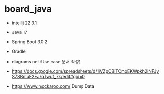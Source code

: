 # board_java
 - intellij 22.3.1
 - Java 17
 - Spring Boot 3.0.2
 - Gradle 
 
 - diagrams.net (Use case 문서 작성)
 - https://docs.google.com/spreadsheets/d/1iVZpCBiTCmoEKWpkh2iNFJyS7SBnluE2EJkqTwuf_7k/edit#gid=0
 - https://www.mockaroo.com/ Dump Data
